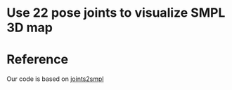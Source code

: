 # Use 22 pose joints to visualize SMPL 3D map

# Reference
Our code is based on [joints2smpl](https://github.com/wangsen1312/joints2smpl)
